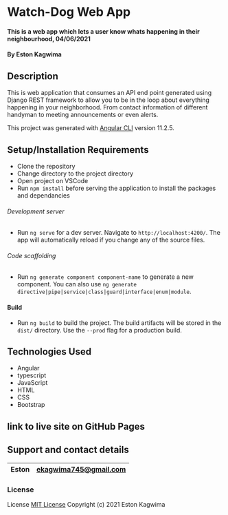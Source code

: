 # Watch-Dog Web App

#### This is a web app which lets a user know whats happening in their neighbourhood, 04/06/2021

#### By **Eston Kagwima**

## Description
This is web application that consumes an API end point generated using Django REST framework to allow you to be in the loop about everything happening in your neighborhood. From contact information of different handyman to meeting announcements or even alerts.

This project was generated with [Angular CLI](https://github.com/angular/angular-cli) version 11.2.5.

## Setup/Installation Requirements

- Clone the repository
- Change directory to the project directory
- Open project on VSCode
- Run `npm install` before serving the application to install the packages and dependancies

###### Development server

- Run `ng serve` for a dev server. Navigate to `http://localhost:4200/`. The app will automatically reload if you change any of the source files.

###### Code scaffolding

- Run `ng generate component component-name` to generate a new component. You can also use `ng generate directive|pipe|service|class|guard|interface|enum|module`.

#### Build

- Run `ng build` to build the project. The build artifacts will be stored in the `dist/` directory. Use the `--prod` flag for a production build.

## Technologies Used

- Angular
- typescript
- JavaScript
- HTML
- CSS
- Bootstrap

## link to live site on GitHub Pages



## Support and contact details

| Eston | ekagwima745@gmail.com |
| ----- | --------------------- |

### License

License
[MIT License](https://choosealicense.com/licenses/mit/)
Copyright (c) 2021 Eston Kagwima
